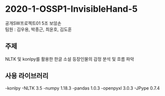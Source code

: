 # 2020-1-OSSP1-InvisibleHand-5
공개SW프로젝트01 5조 보않손   
팀원 : 김우용, 박종근, 최윤호, 김도훈

## 주제
 NLTK 및 konlpy를 활용한 한글 소설 등장인물의 감정 분석 및 흐름 파악

## 사용 라이브러리
-konlpy
-NLTK 3.5
-numpy 1.18.3
-pandas 1.0.3
-openpyxl 3.0.3
-JPype 0.7.4

